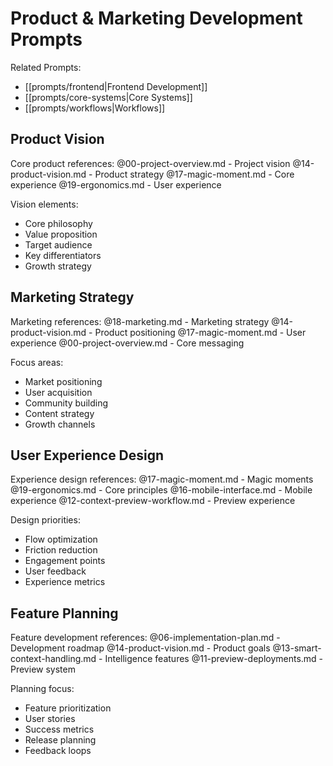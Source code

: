 # Product & Marketing Development Prompts

Related Prompts:
- [[prompts/frontend|Frontend Development]]
- [[prompts/core-systems|Core Systems]]
- [[prompts/workflows|Workflows]]

## Product Vision
Core product references:
@00-project-overview.md - Project vision
@14-product-vision.md - Product strategy
@17-magic-moment.md - Core experience
@19-ergonomics.md - User experience

Vision elements:
- Core philosophy
- Value proposition
- Target audience
- Key differentiators
- Growth strategy

## Marketing Strategy
Marketing references:
@18-marketing.md - Marketing strategy
@14-product-vision.md - Product positioning
@17-magic-moment.md - User experience
@00-project-overview.md - Core messaging

Focus areas:
- Market positioning
- User acquisition
- Community building
- Content strategy
- Growth channels

## User Experience Design
Experience design references:
@17-magic-moment.md - Magic moments
@19-ergonomics.md - Core principles
@16-mobile-interface.md - Mobile experience
@12-context-preview-workflow.md - Preview experience

Design priorities:
- Flow optimization
- Friction reduction
- Engagement points
- User feedback
- Experience metrics

## Feature Planning
Feature development references:
@06-implementation-plan.md - Development roadmap
@14-product-vision.md - Product goals
@13-smart-context-handling.md - Intelligence features
@11-preview-deployments.md - Preview system

Planning focus:
- Feature prioritization
- User stories
- Success metrics
- Release planning
- Feedback loops 